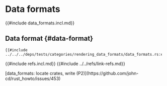 # Data formats

{{#include data_formats.incl.md}}

## Data format {#data-format}

```rust,editable
{{#include ../../../deps/tests/categories/rendering_data_formats/data_formats.rs:example}}
```

{{#include refs.incl.md}}
{{#include ../../refs/link-refs.md}}

<div class="hidden">
[data_formats: locate crates, write (P2)](https://github.com/john-cd/rust_howto/issues/453)

</div>
